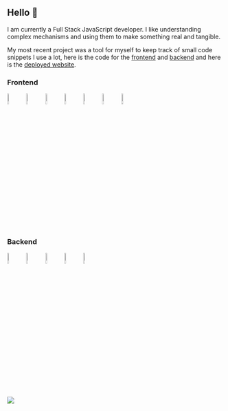 ## Hello 👋

I am currently a Full Stack JavaScript developer. I like understanding complex mechanisms and using them to make something real and tangible. 

My most recent project was a tool for myself to keep track of small code snippets I use a lot, here is the code for the [frontend](https://github.com/churris-x/snippet-board-client) and [backend](https://github.com/churris-x/snippet-board-server) and here is the [deployed website](https://resplendent-sopapillas-bd002a.netlify.app/).

### Frontend
<p>
  <img src="https://user-images.githubusercontent.com/31222514/149812547-405716a0-b974-4da4-b749-f2b4a8adc1d8.png" width="8%" alt="Javascript logo">
  <img src="https://user-images.githubusercontent.com/31222514/149813755-3f74a208-1e4c-4d81-b848-1d4f1a18b969.png" width="8%" alt="React logo">
  <img src="https://user-images.githubusercontent.com/31222514/160580699-d782fd3f-4e09-4d92-895c-d9867302e145.svg" width="8%" alt="Redux logo">
  <img src="https://cdn.jsdelivr.net/gh/devicons/devicon/icons/materialui/materialui-original.svg" width="8%" alt="Material ui logo"/> 
  <img src="https://user-images.githubusercontent.com/31222514/149813532-e214a55c-9b91-4b71-bb17-0dcf18903f7a.png" width="8%" alt="CSS logo">
  <img src="https://user-images.githubusercontent.com/31222514/149814154-3de042e2-bccf-4f0e-8d0e-98a2dbcae7c0.png" width="8%" alt="HTML logo">
  <img src="https://user-images.githubusercontent.com/31222514/149814004-a3a2bf91-a257-4d1c-bdff-e1079a524359.png" width="8%" alt="GIT logo">
</p>

### Backend
<p>
  <img src="https://user-images.githubusercontent.com/31222514/149943049-95f0909a-9c2b-4fae-bd04-647d531dd10d.png" width="8%" alt="NODE logo">
  <img src="https://cdn.jsdelivr.net/gh/devicons/devicon/icons/npm/npm-original-wordmark.svg" width="8%" alt="NPM logo" />
  <img src="https://cdn.jsdelivr.net/gh/devicons/devicon/icons/express/express-original.svg" width="8%" alt="Express logo"/>
  <img src="https://user-images.githubusercontent.com/31222514/155521312-96e008ba-1d5e-409f-aaec-ca229ca275c6.jpeg" width="8%" alt="Postgres logo"> 
  <img src="https://cdn.jsdelivr.net/gh/devicons/devicon/icons/graphql/graphql-plain.svg" width="8%" alt="GraphQL logo"/>
</p>

###
<img src="https://github-readme-stats.vercel.app/api/top-langs/?username=churris-x&layout=compact"/>

<!--
https://github-readme-stats.vercel.app/api/top-langs/?username=churris-x&layout=compact
https://github-readme-stats.vercel.app/api?username=churris-x&show_icons=true&theme=monokai&count_private=true
-->

<!--
**churris-x/churris-x** is a ✨ _special_ ✨ repository because its `README.md` (this file) appears on your GitHub profile.

find icons here: https://devicon.dev/

Here are some ideas to get you started:

- 🔭 I’m currently working on ...
- 🌱 I’m currently learning ...
- 👯 I’m looking to collaborate on ...
- 🤔 I’m looking for help with ...
- 💬 Ask me about ...
- 📫 How to reach me: ...
- 😄 Pronouns: ...
- ⚡ Fun fact: ...
-->
